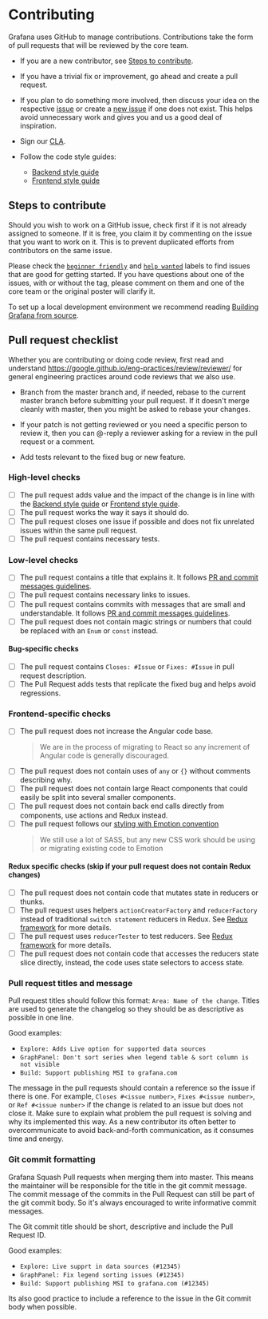 # Contributing

Grafana uses GitHub to manage contributions. Contributions take the form of pull requests that will be reviewed by the core team.

- If you are a new contributor, see [Steps to contribute](#steps-to-contribute).

- If you have a trivial fix or improvement, go ahead and create a pull request.

- If you plan to do something more involved, then discuss your idea on the respective [issue](https://github.com/grafana/grafana/issues) or create a [new issue](https://github.com/grafana/grafana/issues/new) if one does not exist. This helps avoid unnecessary work and gives you and us a good deal of inspiration.

- Sign our [CLA](http://docs.grafana.org/contribute/cla/).

- Follow the code style guides:
  - [Backend style guide](https://github.com/grafana/grafana/tree/master/pkg)
  - [Frontend style guide](https://github.com/grafana/grafana/tree/master/style_guides)

## Steps to contribute

Should you wish to work on a GitHub issue, check first if it is not already assigned to someone. If it is free, you claim it by commenting on the issue that you want to work on it. This is to prevent duplicated efforts from contributors on the same issue.

Please check the [`beginner friendly`](https://github.com/grafana/grafana/issues?q=is%3Aopen+is%3Aissue+label%3A%22beginner+friendly%22) and [`help wanted`](https://github.com/grafana/grafana/issues?q=is%3Aopen+is%3Aissue+label%3A%22help+wanted%22) labels to find issues that are good for getting started. If you have questions about one of the issues, with or without the tag, please comment on them and one of the core team or the original poster will clarify it.

To set up a local development environment we recommend reading [Building Grafana from source](http://docs.grafana.org/project/building_from_source/).

## Pull request checklist

Whether you are contributing or doing code review, first read and understand https://google.github.io/eng-practices/review/reviewer/ for general engineering practices around code reviews that we also use.

- Branch from the master branch and, if needed, rebase to the current master branch before submitting your pull request. If it doesn't merge cleanly with master, then you might be asked to rebase your changes.

- If your patch is not getting reviewed or you need a specific person to review it, then you can @-reply a reviewer asking for a review in the pull request or a comment.

- Add tests relevant to the fixed bug or new feature.

### High-level checks

- [ ] The pull request adds value and the impact of the change is in line with the [Backend style guide](https://github.com/grafana/grafana/tree/master/pkg) or [Frontend style guide](https://github.com/grafana/grafana/tree/master/style_guides).
- [ ] The pull request works the way it says it should do.
- [ ] The pull request closes one issue if possible and does not fix unrelated issues within the same pull request.
- [ ] The pull request contains necessary tests.

### Low-level checks

- [ ] The pull request contains a title that explains it. It follows [PR and commit messages guidelines](#Pull-Requests-titles-and-message).
- [ ] The pull request contains necessary links to issues.
- [ ] The pull request contains commits with messages that are small and understandable. It follows [PR and commit messages guidelines](#Pull-Requests-titles-and-message).
- [ ] The pull request does not contain magic strings or numbers that could be replaced with an `Enum` or `const` instead.

#### Bug-specific checks

- [ ] The pull request contains `Closes: #Issue` or `Fixes: #Issue` in pull request description.
- [ ] The Pull Request adds tests that replicate the fixed bug and helps avoid regressions.

### Frontend-specific checks

- [ ] The pull request does not increase the Angular code base.
  > We are in the process of migrating to React so any increment of Angular code is generally discouraged.
- [ ] The pull request does not contain uses of `any` or `{}` without comments describing why.
- [ ] The pull request does not contain large React components that could easily be split into several smaller components.
- [ ] The pull request does not contain back end calls directly from components, use actions and Redux instead.
- [ ] The pull request follows our [styling with Emotion convention](./style_guides/styling.md)
  > We still use a lot of SASS, but any new CSS work should be using or migrating existing code to Emotion

#### Redux specific checks (skip if your pull request does not contain Redux changes)

- [ ] The pull request does not contain code that mutates state in reducers or thunks.
- [ ] The pull request uses helpers `actionCreatorFactory` and `reducerFactory` instead of traditional `switch statement` reducers in Redux. See [Redux framework](https://github.com/grafana/grafana/tree/master/style_guides/redux.md) for more details.
- [ ] The pull request uses `reducerTester` to test reducers. See [Redux framework](https://github.com/grafana/grafana/tree/master/style_guides/redux.md) for more details.
- [ ] The pull request does not contain code that accesses the reducers state slice directly, instead, the code uses state selectors to access state.

### Pull request titles and message

Pull request titles should follow this format: `Area: Name of the change`. Titles are used to generate the changelog so they should be as descriptive as possible in one line.

Good examples:

- `Explore: Adds Live option for supported data sources`
- `GraphPanel: Don't sort series when legend table & sort column is not visible`
- `Build: Support publishing MSI to grafana.com`

The message in the pull requests should contain a reference so the issue if there is one. For example, `Closes #<issue number>`, `Fixes #<issue number>`, or `Ref #<issue number>` if the change is related to an issue but does not close it. Make sure to explain what problem the pull request is solving and why its implemented this way. As a new contributor its often better to overcommunicate to avoid back-and-forth communication, as it consumes time and energy.

### Git commit formatting

Grafana Squash Pull requests when merging them into master. This means the maintainer will be responsible for the title in the git commit message.
The commit message of the commits in the Pull Request can still be part of the git commit body. So it's always encouraged to write informative commit messages.

The Git commit title should be short, descriptive and include the Pull Request ID.

Good examples:

- `Explore: Live supprt in data sources (#12345)`
- `GraphPanel: Fix legend sorting issues (#12345)`
- `Build: Support publishing MSI to grafana.com (#12345)`

Its also good practice to include a reference to the issue in the Git commit body when possible.

